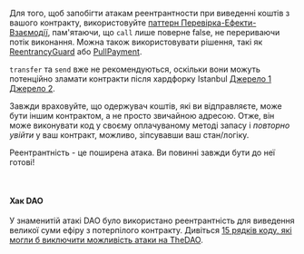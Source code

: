 Для того, щоб запобігти атакам реентрантности при виведенні коштів з вашого контракту, використовуйте [паттерн Перевірка-Ефекти-Взаємодії](https://solidity.readthedocs.io/en/develop/security-considerations.html#use-the-checks-effects-interactions-pattern), пам'ятаючи, що `call` лише поверне false, не перериваючи потік виконання. Можна також використовувати рішення, такі як [ReentrancyGuard](https://docs.openzeppelin.com/contracts/2.x/api/utils#ReentrancyGuard) або [PullPayment](https://docs.openzeppelin.com/contracts/2.x/api/payment#PullPayment).

`transfer` та `send` вже не рекомендуються, оскільки вони можуть потенційно зламати контракти після хардфорку Istanbul [Джерело 1](https://diligence.consensys.net/blog/2019/09/stop-using-soliditys-transfer-now/) [Джерело 2](https://forum.openzeppelin.com/t/reentrancy-after-istanbul/1742).

Завжди враховуйте, що одержувач коштів, які ви відправляєте, може бути іншим контрактом, а не просто звичайною адресою. Отже, він може виконувати код у своєму оплачуваному методі запасу і *повторно увійти* у ваш контракт, можливо, зіпсувавши ваш стан/логіку.

Реентрантність - це поширена атака. Ви повинні завжди бути до неї готові!

&nbsp;
#### Хак DAO

У знаменитій атакі DAO було використано реентрантність для виведення великої суми ефіру з потерпілого контракту. Дивіться [15 рядків коду, які могли б виключити можливість атаки на TheDAO](https://blog.openzeppelin.com/15-lines-of-code-that-could-have-prevented-thedao-hack-782499e00942).
